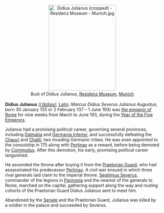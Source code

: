 <div class="photo" colspan="2" style="text-align: center; margin: 25px 0 10px;"><a class="image" href="https://en.wikipedia.org/wiki/File:Didius_Julianus_(cropped)_-_Residenz_Museum_-_Munich.jpg"><img alt="Didius Julianus (cropped) - Residenz Museum - Munich.jpg" data-file-height="1698" data-file-width="1331" decoding="async" height="281" src="https://upload.wikimedia.org/wikipedia/commons/thumb/c/cc/Didius_Julianus_%28cropped%29_-_Residenz_Museum_-_Munich.jpg/220px-Didius_Julianus_%28cropped%29_-_Residenz_Museum_-_Munich.jpg" srcset="https://upload.wikimedia.org/wikipedia/commons/thumb/c/cc/Didius_Julianus_%28cropped%29_-_Residenz_Museum_-_Munich.jpg/330px-Didius_Julianus_%28cropped%29_-_Residenz_Museum_-_Munich.jpg 1.5x, //upload.wikimedia.org/wikipedia/commons/thumb/c/cc/Didius_Julianus_%28cropped%29_-_Residenz_Museum_-_Munich.jpg/440px-Didius_Julianus_%28cropped%29_-_Residenz_Museum_-_Munich.jpg 2x" width="220"/></a><div style="line-height:normal;padding-bottom:0.2em;padding-top:0.2em;">Bust of Didius Julianus, <a href="https://en.wikipedia.org/wiki/Munich_Residenz#Residenz_Museum" title="Munich Residenz">Residenz Museum</a>, <a href="https://en.wikipedia.org/wiki/Munich" title="Munich">Munich</a></div></div>

[comment]: # 'breakpoint'
<p><b>Didius Julianus</b> (<span class="rt-commentedText nowrap"><span class="IPA nopopups noexcerpt"><a href="https://en.wikipedia.org/wiki/Help:IPA/English" title="Help:IPA/English">/<span style="border-bottom:1px dotted"><span title="/ˈ/: primary stress follows">ˈ</span><span title="'d' in 'dye'">d</span><span title="/ɪ/: 'i' in 'kit'">ɪ</span><span title="'d' in 'dye'">d</span><span title="/i/: 'y' in 'happy'">i</span><span title="/ə/: 'a' in 'about'">ə</span><span title="'s' in 'sigh'">s</span></span>/</a></span></span>; <a class="mw-redirect" href="https://en.wikipedia.org/wiki/Latin_language" title="Latin language">Latin</a>: <i lang="la">Marcus Didius Severus Julianus Augustus</i>; born 30 January 133 or 2 February 137 – 1 June 193) was <a class="mw-redirect" href="https://en.wikipedia.org/wiki/Roman_Emperor" title="Roman Emperor">the emperor of Rome</a> for nine weeks from March to June 193, during the <a href="https://en.wikipedia.org/wiki/Year_of_the_Five_Emperors" title="Year of the Five Emperors">Year of the Five Emperors</a>.
</p><p>Julianus had a promising political career, governing several provinces, including <a href="https://en.wikipedia.org/wiki/Dalmatia_(Roman_province)" title="Dalmatia (Roman province)">Dalmatia</a> and <a href="https://en.wikipedia.org/wiki/Germania_Inferior" title="Germania Inferior">Germania Inferior</a>, and successfully defeating the <a href="https://en.wikipedia.org/wiki/Chauci" title="Chauci">Chauci</a> and <a href="https://en.wikipedia.org/wiki/Chatti" title="Chatti">Chatti</a>, two invading Germanic tribes. He was even appointed to the consulship in 175 along with <a href="https://en.wikipedia.org/wiki/Pertinax" title="Pertinax">Pertinax</a> as a reward, before being demoted by <a href="https://en.wikipedia.org/wiki/Commodus" title="Commodus">Commodus</a>. After this demotion, his early, promising political career languished.
</p><p>He ascended the throne after buying it from the <a href="https://en.wikipedia.org/wiki/Praetorian_Guard" title="Praetorian Guard">Praetorian Guard</a>, who had assassinated his predecessor <a href="https://en.wikipedia.org/wiki/Pertinax" title="Pertinax">Pertinax</a>. A civil war ensued in which three rival generals laid claim to the imperial throne. <a href="https://en.wikipedia.org/wiki/Septimius_Severus" title="Septimius Severus">Septimius Severus</a>, commander of the legions in <a href="https://en.wikipedia.org/wiki/Pannonia" title="Pannonia">Pannonia</a> and the nearest of the generals to Rome, marched on the capital, gathering support along the way and routing cohorts of the Praetorian Guard Didius Julianus sent to meet him. 
</p><p>Abandoned by the <a href="https://en.wikipedia.org/wiki/Roman_Senate" title="Roman Senate">Senate</a> and the Praetorian Guard, Julianus was killed by a soldier in the palace and succeeded by Severus.
</p>